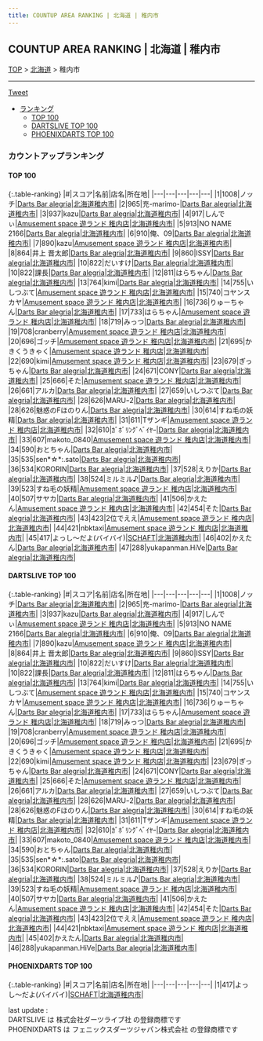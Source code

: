```yaml
---
title: COUNTUP AREA RANKING | 北海道 | 稚内市
---
```

## COUNTUP AREA RANKING | 北海道 | 稚内市

[TOP](/darts/rank/) > [北海道](/darts/rank/北海道/) > 稚内市

___

<a href="https://twitter.com/share?ref_src=twsrc%5Etfw" data-text="COUNTUP AREA RANKING | 北海道稚内市" class="twitter-share-button" data-hashtags="DARTSLIVE,PHOENIXDARTS,darts,ダーツ" data-show-count="false">Tweet</a>

* [ランキング](#カウントアップランキング)
    * [TOP 100](#top-100)
    * [DARTSLIVE TOP 100](#dartslive-top-100)
    * [PHOENIXDARTS TOP 100](#phoenixdarts-top-100)

### カウントアップランキング

#### TOP 100



{:.table-ranking}
|#|スコア|名前|店名|所在地|
|---|---|---|---|---|
|1|1008|<span class="rank-name-dl">ノッチ</span>|<a href="https://search.dartslive.com/jp/shop/d99433cc5ae84c680d9b047a20a7ba1e">Darts Bar alegria</a>|<a href="/darts/rank/北海道/稚内市">北海道稚内市</a>|
|2|965|<span class="rank-name-dl">充-marimo-</span>|<a href="https://search.dartslive.com/jp/shop/d99433cc5ae84c680d9b047a20a7ba1e">Darts Bar alegria</a>|<a href="/darts/rank/北海道/稚内市">北海道稚内市</a>|
|3|937|<span class="rank-name-dl">kazu</span>|<a href="https://search.dartslive.com/jp/shop/d99433cc5ae84c680d9b047a20a7ba1e">Darts Bar alegria</a>|<a href="/darts/rank/北海道/稚内市">北海道稚内市</a>|
|4|917|<span class="rank-name-dl">しんでぃ</span>|<a href="https://search.dartslive.com/jp/shop/d6b6ec1eba889c990d9b047a20a7ba1e">Amusement space 遊ランド 稚内店</a>|<a href="/darts/rank/北海道/稚内市">北海道稚内市</a>|
|5|913|<span class="rank-name-dl">NO NAME 2166</span>|<a href="https://search.dartslive.com/jp/shop/d99433cc5ae84c680d9b047a20a7ba1e">Darts Bar alegria</a>|<a href="/darts/rank/北海道/稚内市">北海道稚内市</a>|
|6|910|<span class="rank-name-dl">俺、09</span>|<a href="https://search.dartslive.com/jp/shop/d99433cc5ae84c680d9b047a20a7ba1e">Darts Bar alegria</a>|<a href="/darts/rank/北海道/稚内市">北海道稚内市</a>|
|7|890|<span class="rank-name-dl">kazu</span>|<a href="https://search.dartslive.com/jp/shop/d6b6ec1eba889c990d9b047a20a7ba1e">Amusement space 遊ランド 稚内店</a>|<a href="/darts/rank/北海道/稚内市">北海道稚内市</a>|
|8|864|<span class="rank-name-dl">井上 晋太郎</span>|<a href="https://search.dartslive.com/jp/shop/d99433cc5ae84c680d9b047a20a7ba1e">Darts Bar alegria</a>|<a href="/darts/rank/北海道/稚内市">北海道稚内市</a>|
|9|860|<span class="rank-name-dl">ISSY</span>|<a href="https://search.dartslive.com/jp/shop/d99433cc5ae84c680d9b047a20a7ba1e">Darts Bar alegria</a>|<a href="/darts/rank/北海道/稚内市">北海道稚内市</a>|
|10|822|<span class="rank-name-dl">だいすけ</span>|<a href="https://search.dartslive.com/jp/shop/d99433cc5ae84c680d9b047a20a7ba1e">Darts Bar alegria</a>|<a href="/darts/rank/北海道/稚内市">北海道稚内市</a>|
|10|822|<span class="rank-name-dl">課長</span>|<a href="https://search.dartslive.com/jp/shop/d99433cc5ae84c680d9b047a20a7ba1e">Darts Bar alegria</a>|<a href="/darts/rank/北海道/稚内市">北海道稚内市</a>|
|12|811|<span class="rank-name-dl">はらちゃん</span>|<a href="https://search.dartslive.com/jp/shop/d99433cc5ae84c680d9b047a20a7ba1e">Darts Bar alegria</a>|<a href="/darts/rank/北海道/稚内市">北海道稚内市</a>|
|13|764|<span class="rank-name-dl">kimi</span>|<a href="https://search.dartslive.com/jp/shop/d99433cc5ae84c680d9b047a20a7ba1e">Darts Bar alegria</a>|<a href="/darts/rank/北海道/稚内市">北海道稚内市</a>|
|14|755|<span class="rank-name-dl">いしつぶて</span>|<a href="https://search.dartslive.com/jp/shop/d6b6ec1eba889c990d9b047a20a7ba1e">Amusement space 遊ランド 稚内店</a>|<a href="/darts/rank/北海道/稚内市">北海道稚内市</a>|
|15|740|<span class="rank-name-dl">コヤンスカヤ</span>|<a href="https://search.dartslive.com/jp/shop/d6b6ec1eba889c990d9b047a20a7ba1e">Amusement space 遊ランド 稚内店</a>|<a href="/darts/rank/北海道/稚内市">北海道稚内市</a>|
|16|736|<span class="rank-name-dl">りゅーちゃん</span>|<a href="https://search.dartslive.com/jp/shop/d99433cc5ae84c680d9b047a20a7ba1e">Darts Bar alegria</a>|<a href="/darts/rank/北海道/稚内市">北海道稚内市</a>|
|17|733|<span class="rank-name-dl">はらちゃん</span>|<a href="https://search.dartslive.com/jp/shop/d6b6ec1eba889c990d9b047a20a7ba1e">Amusement space 遊ランド 稚内店</a>|<a href="/darts/rank/北海道/稚内市">北海道稚内市</a>|
|18|719|<span class="rank-name-dl">みっつ</span>|<a href="https://search.dartslive.com/jp/shop/d99433cc5ae84c680d9b047a20a7ba1e">Darts Bar alegria</a>|<a href="/darts/rank/北海道/稚内市">北海道稚内市</a>|
|19|708|<span class="rank-name-dl">cranberry</span>|<a href="https://search.dartslive.com/jp/shop/d6b6ec1eba889c990d9b047a20a7ba1e">Amusement space 遊ランド 稚内店</a>|<a href="/darts/rank/北海道/稚内市">北海道稚内市</a>|
|20|696|<span class="rank-name-dl">ゴッチ</span>|<a href="https://search.dartslive.com/jp/shop/d6b6ec1eba889c990d9b047a20a7ba1e">Amusement space 遊ランド 稚内店</a>|<a href="/darts/rank/北海道/稚内市">北海道稚内市</a>|
|21|695|<span class="rank-name-dl">かきくうきゃく</span>|<a href="https://search.dartslive.com/jp/shop/d6b6ec1eba889c990d9b047a20a7ba1e">Amusement space 遊ランド 稚内店</a>|<a href="/darts/rank/北海道/稚内市">北海道稚内市</a>|
|22|690|<span class="rank-name-dl">kimi</span>|<a href="https://search.dartslive.com/jp/shop/d6b6ec1eba889c990d9b047a20a7ba1e">Amusement space 遊ランド 稚内店</a>|<a href="/darts/rank/北海道/稚内市">北海道稚内市</a>|
|23|679|<span class="rank-name-dl">ぎっちゃん</span>|<a href="https://search.dartslive.com/jp/shop/d99433cc5ae84c680d9b047a20a7ba1e">Darts Bar alegria</a>|<a href="/darts/rank/北海道/稚内市">北海道稚内市</a>|
|24|671|<span class="rank-name-dl">CONY</span>|<a href="https://search.dartslive.com/jp/shop/d99433cc5ae84c680d9b047a20a7ba1e">Darts Bar alegria</a>|<a href="/darts/rank/北海道/稚内市">北海道稚内市</a>|
|25|666|<span class="rank-name-dl">そた</span>|<a href="https://search.dartslive.com/jp/shop/d6b6ec1eba889c990d9b047a20a7ba1e">Amusement space 遊ランド 稚内店</a>|<a href="/darts/rank/北海道/稚内市">北海道稚内市</a>|
|26|661|<span class="rank-name-dl">アルカ</span>|<a href="https://search.dartslive.com/jp/shop/d99433cc5ae84c680d9b047a20a7ba1e">Darts Bar alegria</a>|<a href="/darts/rank/北海道/稚内市">北海道稚内市</a>|
|27|659|<span class="rank-name-dl">いしつぶて</span>|<a href="https://search.dartslive.com/jp/shop/d99433cc5ae84c680d9b047a20a7ba1e">Darts Bar alegria</a>|<a href="/darts/rank/北海道/稚内市">北海道稚内市</a>|
|28|626|<span class="rank-name-dl">MARUｰ2</span>|<a href="https://search.dartslive.com/jp/shop/d99433cc5ae84c680d9b047a20a7ba1e">Darts Bar alegria</a>|<a href="/darts/rank/北海道/稚内市">北海道稚内市</a>|
|28|626|<span class="rank-name-dl">魅惑のFほのりん</span>|<a href="https://search.dartslive.com/jp/shop/d99433cc5ae84c680d9b047a20a7ba1e">Darts Bar alegria</a>|<a href="/darts/rank/北海道/稚内市">北海道稚内市</a>|
|30|614|<span class="rank-name-dl">すね毛の妖精</span>|<a href="https://search.dartslive.com/jp/shop/d99433cc5ae84c680d9b047a20a7ba1e">Darts Bar alegria</a>|<a href="/darts/rank/北海道/稚内市">北海道稚内市</a>|
|31|611|<span class="rank-name-dl">Tザンギ</span>|<a href="https://search.dartslive.com/jp/shop/d6b6ec1eba889c990d9b047a20a7ba1e">Amusement space 遊ランド 稚内店</a>|<a href="/darts/rank/北海道/稚内市">北海道稚内市</a>|
|32|610|<span class="rank-name-dl">ｶﾞﾎﾞﾘﾝｸﾞﾍﾞｲﾔｰ</span>|<a href="https://search.dartslive.com/jp/shop/d99433cc5ae84c680d9b047a20a7ba1e">Darts Bar alegria</a>|<a href="/darts/rank/北海道/稚内市">北海道稚内市</a>|
|33|607|<span class="rank-name-dl">makoto_0840</span>|<a href="https://search.dartslive.com/jp/shop/d6b6ec1eba889c990d9b047a20a7ba1e">Amusement space 遊ランド 稚内店</a>|<a href="/darts/rank/北海道/稚内市">北海道稚内市</a>|
|34|590|<span class="rank-name-dl">おとちゃん</span>|<a href="https://search.dartslive.com/jp/shop/d99433cc5ae84c680d9b047a20a7ba1e">Darts Bar alegria</a>|<a href="/darts/rank/北海道/稚内市">北海道稚内市</a>|
|35|535|<span class="rank-name-dl">sen*☆*:.sato</span>|<a href="https://search.dartslive.com/jp/shop/d99433cc5ae84c680d9b047a20a7ba1e">Darts Bar alegria</a>|<a href="/darts/rank/北海道/稚内市">北海道稚内市</a>|
|36|534|<span class="rank-name-dl">KORORIN</span>|<a href="https://search.dartslive.com/jp/shop/d99433cc5ae84c680d9b047a20a7ba1e">Darts Bar alegria</a>|<a href="/darts/rank/北海道/稚内市">北海道稚内市</a>|
|37|528|<span class="rank-name-dl">えりか</span>|<a href="https://search.dartslive.com/jp/shop/d99433cc5ae84c680d9b047a20a7ba1e">Darts Bar alegria</a>|<a href="/darts/rank/北海道/稚内市">北海道稚内市</a>|
|38|524|<span class="rank-name-dl">ミルミル♪</span>|<a href="https://search.dartslive.com/jp/shop/d99433cc5ae84c680d9b047a20a7ba1e">Darts Bar alegria</a>|<a href="/darts/rank/北海道/稚内市">北海道稚内市</a>|
|39|523|<span class="rank-name-dl">すね毛の妖精</span>|<a href="https://search.dartslive.com/jp/shop/d6b6ec1eba889c990d9b047a20a7ba1e">Amusement space 遊ランド 稚内店</a>|<a href="/darts/rank/北海道/稚内市">北海道稚内市</a>|
|40|507|<span class="rank-name-dl">サヤカ</span>|<a href="https://search.dartslive.com/jp/shop/d99433cc5ae84c680d9b047a20a7ba1e">Darts Bar alegria</a>|<a href="/darts/rank/北海道/稚内市">北海道稚内市</a>|
|41|506|<span class="rank-name-dl">かえたん</span>|<a href="https://search.dartslive.com/jp/shop/d6b6ec1eba889c990d9b047a20a7ba1e">Amusement space 遊ランド 稚内店</a>|<a href="/darts/rank/北海道/稚内市">北海道稚内市</a>|
|42|454|<span class="rank-name-dl">そた</span>|<a href="https://search.dartslive.com/jp/shop/d99433cc5ae84c680d9b047a20a7ba1e">Darts Bar alegria</a>|<a href="/darts/rank/北海道/稚内市">北海道稚内市</a>|
|43|423|<span class="rank-name-dl">2位でええ</span>|<a href="https://search.dartslive.com/jp/shop/d6b6ec1eba889c990d9b047a20a7ba1e">Amusement space 遊ランド 稚内店</a>|<a href="/darts/rank/北海道/稚内市">北海道稚内市</a>|
|44|421|<span class="rank-name-dl">nbktaxi</span>|<a href="https://search.dartslive.com/jp/shop/d6b6ec1eba889c990d9b047a20a7ba1e">Amusement space 遊ランド 稚内店</a>|<a href="/darts/rank/北海道/稚内市">北海道稚内市</a>|
|45|417|<span class="rank-name-pd">よっし～だよ(バイバイ)</span>|<a href="https://vs.phoenixdarts.com/jp/shop/shopDetailInfo/s_10605?s_seq=10605">SCHAFT</a>|<a href="/darts/rank/北海道/稚内市">北海道稚内市</a>|
|46|402|<span class="rank-name-dl">かえたん</span>|<a href="https://search.dartslive.com/jp/shop/d99433cc5ae84c680d9b047a20a7ba1e">Darts Bar alegria</a>|<a href="/darts/rank/北海道/稚内市">北海道稚内市</a>|
|47|288|<span class="rank-name-dl">yukapanman.HiVe</span>|<a href="https://search.dartslive.com/jp/shop/d99433cc5ae84c680d9b047a20a7ba1e">Darts Bar alegria</a>|<a href="/darts/rank/北海道/稚内市">北海道稚内市</a>|


#### DARTSLIVE TOP 100



{:.table-ranking}
|#|スコア|名前|店名|所在地|
|---|---|---|---|---|
|1|1008|<span class="rank-name-dl">ノッチ</span>|<a href="https://search.dartslive.com/jp/shop/d99433cc5ae84c680d9b047a20a7ba1e">Darts Bar alegria</a>|<a href="/darts/rank/北海道/稚内市">北海道稚内市</a>|
|2|965|<span class="rank-name-dl">充-marimo-</span>|<a href="https://search.dartslive.com/jp/shop/d99433cc5ae84c680d9b047a20a7ba1e">Darts Bar alegria</a>|<a href="/darts/rank/北海道/稚内市">北海道稚内市</a>|
|3|937|<span class="rank-name-dl">kazu</span>|<a href="https://search.dartslive.com/jp/shop/d99433cc5ae84c680d9b047a20a7ba1e">Darts Bar alegria</a>|<a href="/darts/rank/北海道/稚内市">北海道稚内市</a>|
|4|917|<span class="rank-name-dl">しんでぃ</span>|<a href="https://search.dartslive.com/jp/shop/d6b6ec1eba889c990d9b047a20a7ba1e">Amusement space 遊ランド 稚内店</a>|<a href="/darts/rank/北海道/稚内市">北海道稚内市</a>|
|5|913|<span class="rank-name-dl">NO NAME 2166</span>|<a href="https://search.dartslive.com/jp/shop/d99433cc5ae84c680d9b047a20a7ba1e">Darts Bar alegria</a>|<a href="/darts/rank/北海道/稚内市">北海道稚内市</a>|
|6|910|<span class="rank-name-dl">俺、09</span>|<a href="https://search.dartslive.com/jp/shop/d99433cc5ae84c680d9b047a20a7ba1e">Darts Bar alegria</a>|<a href="/darts/rank/北海道/稚内市">北海道稚内市</a>|
|7|890|<span class="rank-name-dl">kazu</span>|<a href="https://search.dartslive.com/jp/shop/d6b6ec1eba889c990d9b047a20a7ba1e">Amusement space 遊ランド 稚内店</a>|<a href="/darts/rank/北海道/稚内市">北海道稚内市</a>|
|8|864|<span class="rank-name-dl">井上 晋太郎</span>|<a href="https://search.dartslive.com/jp/shop/d99433cc5ae84c680d9b047a20a7ba1e">Darts Bar alegria</a>|<a href="/darts/rank/北海道/稚内市">北海道稚内市</a>|
|9|860|<span class="rank-name-dl">ISSY</span>|<a href="https://search.dartslive.com/jp/shop/d99433cc5ae84c680d9b047a20a7ba1e">Darts Bar alegria</a>|<a href="/darts/rank/北海道/稚内市">北海道稚内市</a>|
|10|822|<span class="rank-name-dl">だいすけ</span>|<a href="https://search.dartslive.com/jp/shop/d99433cc5ae84c680d9b047a20a7ba1e">Darts Bar alegria</a>|<a href="/darts/rank/北海道/稚内市">北海道稚内市</a>|
|10|822|<span class="rank-name-dl">課長</span>|<a href="https://search.dartslive.com/jp/shop/d99433cc5ae84c680d9b047a20a7ba1e">Darts Bar alegria</a>|<a href="/darts/rank/北海道/稚内市">北海道稚内市</a>|
|12|811|<span class="rank-name-dl">はらちゃん</span>|<a href="https://search.dartslive.com/jp/shop/d99433cc5ae84c680d9b047a20a7ba1e">Darts Bar alegria</a>|<a href="/darts/rank/北海道/稚内市">北海道稚内市</a>|
|13|764|<span class="rank-name-dl">kimi</span>|<a href="https://search.dartslive.com/jp/shop/d99433cc5ae84c680d9b047a20a7ba1e">Darts Bar alegria</a>|<a href="/darts/rank/北海道/稚内市">北海道稚内市</a>|
|14|755|<span class="rank-name-dl">いしつぶて</span>|<a href="https://search.dartslive.com/jp/shop/d6b6ec1eba889c990d9b047a20a7ba1e">Amusement space 遊ランド 稚内店</a>|<a href="/darts/rank/北海道/稚内市">北海道稚内市</a>|
|15|740|<span class="rank-name-dl">コヤンスカヤ</span>|<a href="https://search.dartslive.com/jp/shop/d6b6ec1eba889c990d9b047a20a7ba1e">Amusement space 遊ランド 稚内店</a>|<a href="/darts/rank/北海道/稚内市">北海道稚内市</a>|
|16|736|<span class="rank-name-dl">りゅーちゃん</span>|<a href="https://search.dartslive.com/jp/shop/d99433cc5ae84c680d9b047a20a7ba1e">Darts Bar alegria</a>|<a href="/darts/rank/北海道/稚内市">北海道稚内市</a>|
|17|733|<span class="rank-name-dl">はらちゃん</span>|<a href="https://search.dartslive.com/jp/shop/d6b6ec1eba889c990d9b047a20a7ba1e">Amusement space 遊ランド 稚内店</a>|<a href="/darts/rank/北海道/稚内市">北海道稚内市</a>|
|18|719|<span class="rank-name-dl">みっつ</span>|<a href="https://search.dartslive.com/jp/shop/d99433cc5ae84c680d9b047a20a7ba1e">Darts Bar alegria</a>|<a href="/darts/rank/北海道/稚内市">北海道稚内市</a>|
|19|708|<span class="rank-name-dl">cranberry</span>|<a href="https://search.dartslive.com/jp/shop/d6b6ec1eba889c990d9b047a20a7ba1e">Amusement space 遊ランド 稚内店</a>|<a href="/darts/rank/北海道/稚内市">北海道稚内市</a>|
|20|696|<span class="rank-name-dl">ゴッチ</span>|<a href="https://search.dartslive.com/jp/shop/d6b6ec1eba889c990d9b047a20a7ba1e">Amusement space 遊ランド 稚内店</a>|<a href="/darts/rank/北海道/稚内市">北海道稚内市</a>|
|21|695|<span class="rank-name-dl">かきくうきゃく</span>|<a href="https://search.dartslive.com/jp/shop/d6b6ec1eba889c990d9b047a20a7ba1e">Amusement space 遊ランド 稚内店</a>|<a href="/darts/rank/北海道/稚内市">北海道稚内市</a>|
|22|690|<span class="rank-name-dl">kimi</span>|<a href="https://search.dartslive.com/jp/shop/d6b6ec1eba889c990d9b047a20a7ba1e">Amusement space 遊ランド 稚内店</a>|<a href="/darts/rank/北海道/稚内市">北海道稚内市</a>|
|23|679|<span class="rank-name-dl">ぎっちゃん</span>|<a href="https://search.dartslive.com/jp/shop/d99433cc5ae84c680d9b047a20a7ba1e">Darts Bar alegria</a>|<a href="/darts/rank/北海道/稚内市">北海道稚内市</a>|
|24|671|<span class="rank-name-dl">CONY</span>|<a href="https://search.dartslive.com/jp/shop/d99433cc5ae84c680d9b047a20a7ba1e">Darts Bar alegria</a>|<a href="/darts/rank/北海道/稚内市">北海道稚内市</a>|
|25|666|<span class="rank-name-dl">そた</span>|<a href="https://search.dartslive.com/jp/shop/d6b6ec1eba889c990d9b047a20a7ba1e">Amusement space 遊ランド 稚内店</a>|<a href="/darts/rank/北海道/稚内市">北海道稚内市</a>|
|26|661|<span class="rank-name-dl">アルカ</span>|<a href="https://search.dartslive.com/jp/shop/d99433cc5ae84c680d9b047a20a7ba1e">Darts Bar alegria</a>|<a href="/darts/rank/北海道/稚内市">北海道稚内市</a>|
|27|659|<span class="rank-name-dl">いしつぶて</span>|<a href="https://search.dartslive.com/jp/shop/d99433cc5ae84c680d9b047a20a7ba1e">Darts Bar alegria</a>|<a href="/darts/rank/北海道/稚内市">北海道稚内市</a>|
|28|626|<span class="rank-name-dl">MARUｰ2</span>|<a href="https://search.dartslive.com/jp/shop/d99433cc5ae84c680d9b047a20a7ba1e">Darts Bar alegria</a>|<a href="/darts/rank/北海道/稚内市">北海道稚内市</a>|
|28|626|<span class="rank-name-dl">魅惑のFほのりん</span>|<a href="https://search.dartslive.com/jp/shop/d99433cc5ae84c680d9b047a20a7ba1e">Darts Bar alegria</a>|<a href="/darts/rank/北海道/稚内市">北海道稚内市</a>|
|30|614|<span class="rank-name-dl">すね毛の妖精</span>|<a href="https://search.dartslive.com/jp/shop/d99433cc5ae84c680d9b047a20a7ba1e">Darts Bar alegria</a>|<a href="/darts/rank/北海道/稚内市">北海道稚内市</a>|
|31|611|<span class="rank-name-dl">Tザンギ</span>|<a href="https://search.dartslive.com/jp/shop/d6b6ec1eba889c990d9b047a20a7ba1e">Amusement space 遊ランド 稚内店</a>|<a href="/darts/rank/北海道/稚内市">北海道稚内市</a>|
|32|610|<span class="rank-name-dl">ｶﾞﾎﾞﾘﾝｸﾞﾍﾞｲﾔｰ</span>|<a href="https://search.dartslive.com/jp/shop/d99433cc5ae84c680d9b047a20a7ba1e">Darts Bar alegria</a>|<a href="/darts/rank/北海道/稚内市">北海道稚内市</a>|
|33|607|<span class="rank-name-dl">makoto_0840</span>|<a href="https://search.dartslive.com/jp/shop/d6b6ec1eba889c990d9b047a20a7ba1e">Amusement space 遊ランド 稚内店</a>|<a href="/darts/rank/北海道/稚内市">北海道稚内市</a>|
|34|590|<span class="rank-name-dl">おとちゃん</span>|<a href="https://search.dartslive.com/jp/shop/d99433cc5ae84c680d9b047a20a7ba1e">Darts Bar alegria</a>|<a href="/darts/rank/北海道/稚内市">北海道稚内市</a>|
|35|535|<span class="rank-name-dl">sen*☆*:.sato</span>|<a href="https://search.dartslive.com/jp/shop/d99433cc5ae84c680d9b047a20a7ba1e">Darts Bar alegria</a>|<a href="/darts/rank/北海道/稚内市">北海道稚内市</a>|
|36|534|<span class="rank-name-dl">KORORIN</span>|<a href="https://search.dartslive.com/jp/shop/d99433cc5ae84c680d9b047a20a7ba1e">Darts Bar alegria</a>|<a href="/darts/rank/北海道/稚内市">北海道稚内市</a>|
|37|528|<span class="rank-name-dl">えりか</span>|<a href="https://search.dartslive.com/jp/shop/d99433cc5ae84c680d9b047a20a7ba1e">Darts Bar alegria</a>|<a href="/darts/rank/北海道/稚内市">北海道稚内市</a>|
|38|524|<span class="rank-name-dl">ミルミル♪</span>|<a href="https://search.dartslive.com/jp/shop/d99433cc5ae84c680d9b047a20a7ba1e">Darts Bar alegria</a>|<a href="/darts/rank/北海道/稚内市">北海道稚内市</a>|
|39|523|<span class="rank-name-dl">すね毛の妖精</span>|<a href="https://search.dartslive.com/jp/shop/d6b6ec1eba889c990d9b047a20a7ba1e">Amusement space 遊ランド 稚内店</a>|<a href="/darts/rank/北海道/稚内市">北海道稚内市</a>|
|40|507|<span class="rank-name-dl">サヤカ</span>|<a href="https://search.dartslive.com/jp/shop/d99433cc5ae84c680d9b047a20a7ba1e">Darts Bar alegria</a>|<a href="/darts/rank/北海道/稚内市">北海道稚内市</a>|
|41|506|<span class="rank-name-dl">かえたん</span>|<a href="https://search.dartslive.com/jp/shop/d6b6ec1eba889c990d9b047a20a7ba1e">Amusement space 遊ランド 稚内店</a>|<a href="/darts/rank/北海道/稚内市">北海道稚内市</a>|
|42|454|<span class="rank-name-dl">そた</span>|<a href="https://search.dartslive.com/jp/shop/d99433cc5ae84c680d9b047a20a7ba1e">Darts Bar alegria</a>|<a href="/darts/rank/北海道/稚内市">北海道稚内市</a>|
|43|423|<span class="rank-name-dl">2位でええ</span>|<a href="https://search.dartslive.com/jp/shop/d6b6ec1eba889c990d9b047a20a7ba1e">Amusement space 遊ランド 稚内店</a>|<a href="/darts/rank/北海道/稚内市">北海道稚内市</a>|
|44|421|<span class="rank-name-dl">nbktaxi</span>|<a href="https://search.dartslive.com/jp/shop/d6b6ec1eba889c990d9b047a20a7ba1e">Amusement space 遊ランド 稚内店</a>|<a href="/darts/rank/北海道/稚内市">北海道稚内市</a>|
|45|402|<span class="rank-name-dl">かえたん</span>|<a href="https://search.dartslive.com/jp/shop/d99433cc5ae84c680d9b047a20a7ba1e">Darts Bar alegria</a>|<a href="/darts/rank/北海道/稚内市">北海道稚内市</a>|
|46|288|<span class="rank-name-dl">yukapanman.HiVe</span>|<a href="https://search.dartslive.com/jp/shop/d99433cc5ae84c680d9b047a20a7ba1e">Darts Bar alegria</a>|<a href="/darts/rank/北海道/稚内市">北海道稚内市</a>|


#### PHOENIXDARTS TOP 100



{:.table-ranking}
|#|スコア|名前|店名|所在地|
|---|---|---|---|---|
|1|417|<span class="rank-name-pd">よっし～だよ(バイバイ)</span>|<a href="https://vs.phoenixdarts.com/jp/shop/shopDetailInfo/s_10605?s_seq=10605">SCHAFT</a>|<a href="/darts/rank/北海道/稚内市">北海道稚内市</a>|


<div class="footer border-top border-gray-light mt-5 pt-3 text-right text-gray">
    last update : <span style="font-weight: italic" id="foot_last_modified"></span><br />
    DARTSLIVE は 株式会社ダーツライブ社 の登録商標です<br />
    PHOENIXDARTS は フェニックスダーツジャパン株式会社 の登録商標です<br />
</div>

<script src="https://cdnjs.cloudflare.com/ajax/libs/jquery.tablesorter/2.31.3/js/jquery.tablesorter.min.js" integrity="sha512-qzgd5cYSZcosqpzpn7zF2ZId8f/8CHmFKZ8j7mU4OUXTNRd5g+ZHBPsgKEwoqxCtdQvExE5LprwwPAgoicguNg==" crossorigin="anonymous" referrerpolicy="no-referrer"></script>
<link rel="stylesheet" href="https://cdnjs.cloudflare.com/ajax/libs/jquery.tablesorter/2.31.3/css/theme.default.min.css" integrity="sha512-wghhOJkjQX0Lh3NSWvNKeZ0ZpNn+SPVXX1Qyc9OCaogADktxrBiBdKGDoqVUOyhStvMBmJQ8ZdMHiR3wuEq8+w==" crossorigin="anonymous" referrerpolicy="no-referrer" />
<script>
$(function() {
    $(".table-ranking").tablesorter({sortList:[[0, 0]]});
    $("#foot_last_modified").text(formatDate(new Date(document.lastModified), 'yyyy-MM-dd HH:mm:ss'));
});
</script>

<script async src="https://platform.twitter.com/widgets.js" charset="utf-8"></script>